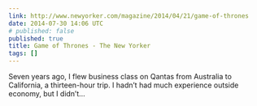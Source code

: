 ```yaml
---
link: http://www.newyorker.com/magazine/2014/04/21/game-of-thrones
date: 2014-07-30 14:06 UTC
# published: false
published: true
title: Game of Thrones - The New Yorker
tags: []
---
```


Seven years ago, I flew business class on Qantas from Australia to California, a thirteen-hour trip. I hadn’t had much experience outside economy, but I didn’t…
